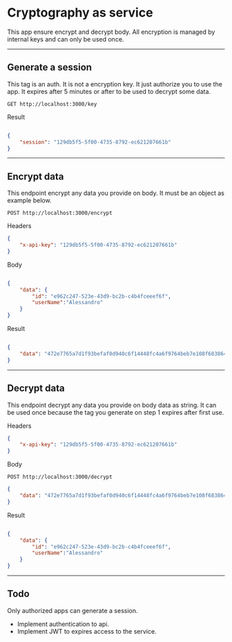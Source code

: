 # Cryptography as service

This app ensure encrypt and decrypt body.
All encryption is managed by internal keys and can only be used once.

---

## Generate a session

This tag is an auth.
It is not a encryption key. It just authorize you to use the app.
It expires after 5 minutes or after to be used to decrypt some data.

`GET http://localhost:3000/key`

Result

```json

{
    "session": "129db5f5-5f00-4735-8792-ec621207661b"
}

```

---

## Encrypt data

This endpoint encrypt any data you provide on body.
It must be an object as example below.

`POST http://localhost:3000/encrypt`

Headers

```json
{
    "x-api-key": "129db5f5-5f00-4735-8792-ec621207661b"
}
```

Body

```json

{
    "data": {
        "id": "e962c247-523e-43d9-bc2b-c4b4fceeef6f",
        "userName":"Alessandro"
    }
}

```

Result

```json

{
    "data": "472e7765a7d1f93befaf0d940c6f14448fc4a6f9764beb7e108f6838647036a47e28931f3e9071533d01df1af17d707ad6f5f76cf4835dbf0d15b7110a30c682308bda6f82"
}

```

---

## Decrypt data

This endpoint decrypt any data you provide on body data as string.
It can be used once because the tag you generate on step 1 expires after first use.

Headers

```json
{
    "x-api-key": "129db5f5-5f00-4735-8792-ec621207661b"
}
```

Body

`POST http://localhost:3000/decrypt`

```json
{
    "data": "472e7765a7d1f93befaf0d940c6f14448fc4a6f9764beb7e108f6838647036a47e28931f3e9071533d01df1af17d707ad6f5f76cf4835dbf0d15b7110a30c682308bda6f82"
}

```

Result

```json

{
    "data": {
        "id": "e962c247-523e-43d9-bc2b-c4b4fceeef6f",
        "userName":"Alessandro"
    }
}

```

---

## Todo

Only authorized apps can generate a session.

- Implement authentication to api.
- Implement JWT to expires access to the service.
